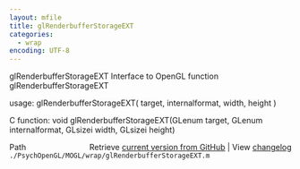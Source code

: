 ```yaml
---
layout: mfile
title: glRenderbufferStorageEXT
categories:
  - wrap
encoding: UTF-8
---
```


glRenderbufferStorageEXT  Interface to OpenGL function glRenderbufferStorageEXT

usage:  glRenderbufferStorageEXT( target, internalformat, width, height )

C function:  void glRenderbufferStorageEXT(GLenum target, GLenum internalformat, GLsizei width, GLsizei height)


<div class="code_header" style="text-align:right;">
  <span style="float:left;">Path&nbsp;&nbsp;</span> <span class="counter">Retrieve <a href=
  "https://raw.github.com/Psychtoolbox-3/Psychtoolbox-3/beta/./PsychOpenGL/MOGL/wrap/glRenderbufferStorageEXT.m">current version from GitHub</a> | View <a href=
  "https://github.com/Psychtoolbox-3/Psychtoolbox-3/commits/beta/./PsychOpenGL/MOGL/wrap/glRenderbufferStorageEXT.m">changelog</a></span>
</div>
<div class="code">
  <code>./PsychOpenGL/MOGL/wrap/glRenderbufferStorageEXT.m</code>
</div>
